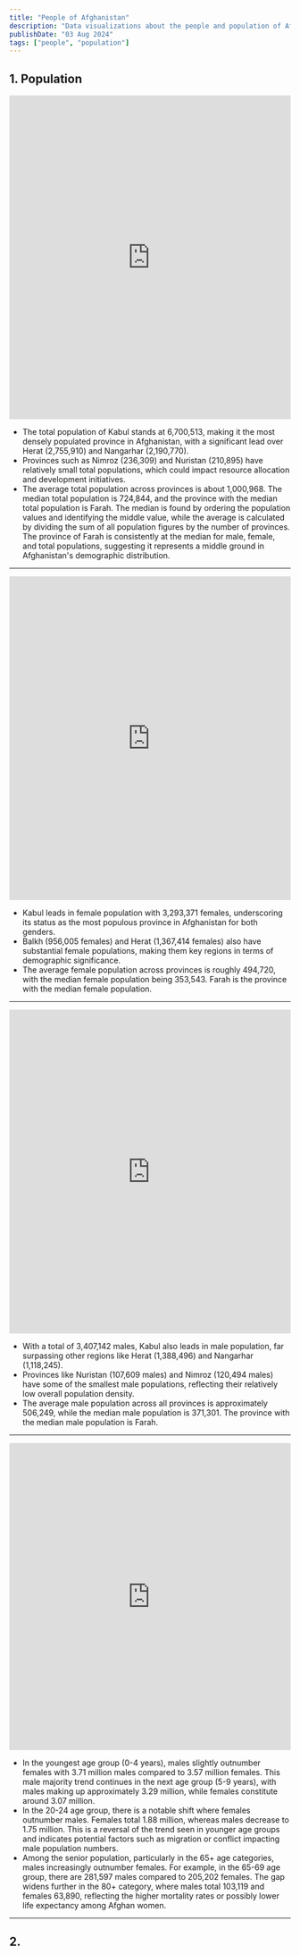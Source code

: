 ```yaml
---
title: "People of Afghanistan"
description: "Data visualizations about the people and population of Afghanistan"
publishDate: "03 Aug 2024"
tags: ["people", "population"]
---
```



## 1. Population

<iframe title="2021 provincial population estimates for Afghanistan" aria-label="Map" id="datawrapper-chart-ZbXsJ" src="https://datawrapper.dwcdn.net/ZbXsJ/1/" scrolling="no" frameborder="0" style="width: 0; min-width: 100% !important; border: none;" height="579" data-external="1"></iframe><script type="text/javascript">!function(){"use strict";window.addEventListener("message",(function(a){if(void 0!==a.data["datawrapper-height"]){var e=document.querySelectorAll("iframe");for(var t in a.data["datawrapper-height"])for(var r=0;r<e.length;r++)if(e[r].contentWindow===a.source){var i=a.data["datawrapper-height"][t]+"px";e[r].style.height=i}}}))}();
</script>
<br />
<ul>
  <li>The total population of Kabul stands at 6,700,513, making it the most densely populated province in Afghanistan, with a significant lead over Herat (2,755,910) and Nangarhar (2,190,770).</li>
  <li>Provinces such as Nimroz (236,309) and Nuristan (210,895) have relatively small total populations, which could impact resource allocation and development initiatives.
</li>
  <li>The average total population across provinces is about 1,000,968. The median total population is 724,844, and the province with the median total population is Farah. The median is found by ordering the population values and identifying the middle value, while the average is calculated by dividing the sum of all population figures by the number of provinces. The province of Farah is consistently at the median for male, female, and total populations, suggesting it represents a middle ground in Afghanistan's demographic distribution.
</li>
</ul>

---

<iframe title="2021 female population estimates by province" aria-label="Map" id="datawrapper-chart-d4KQ4" src="https://datawrapper.dwcdn.net/d4KQ4/1/" scrolling="no" frameborder="0" style="width: 0; min-width: 100% !important; border: none;" height="579" data-external="1"></iframe><script type="text/javascript">!function(){"use strict";window.addEventListener("message",(function(a){if(void 0!==a.data["datawrapper-height"]){var e=document.querySelectorAll("iframe");for(var t in a.data["datawrapper-height"])for(var r=0;r<e.length;r++)if(e[r].contentWindow===a.source){var i=a.data["datawrapper-height"][t]+"px";e[r].style.height=i}}}))}();
</script>
<br />
<ul>
  <li>Kabul leads in female population with 3,293,371 females, underscoring its status as the most populous province in Afghanistan for both genders.
</li>
  <li>Balkh (956,005 females) and Herat (1,367,414 females) also have substantial female populations, making them key regions in terms of demographic significance.
</li>
  <li>The average female population across provinces is roughly 494,720, with the median female population being 353,543. Farah is the province with the median female population.
</li>
</ul>

---

<iframe title="2021 male population estimates by province" aria-label="Map" id="datawrapper-chart-q4hsj" src="https://datawrapper.dwcdn.net/q4hsj/1/" scrolling="no" frameborder="0" style="width: 0; min-width: 100% !important; border: none;" height="579" data-external="1"></iframe><script type="text/javascript">!function(){"use strict";window.addEventListener("message",(function(a){if(void 0!==a.data["datawrapper-height"]){var e=document.querySelectorAll("iframe");for(var t in a.data["datawrapper-height"])for(var r=0;r<e.length;r++)if(e[r].contentWindow===a.source){var i=a.data["datawrapper-height"][t]+"px";e[r].style.height=i}}}))}();
</script>
<br />
<ul>
  <li>With a total of 3,407,142 males, Kabul also leads in male population, far surpassing other regions like Herat (1,388,496) and Nangarhar (1,118,245).</li>
  <li>Provinces like Nuristan (107,609 males) and Nimroz (120,494 males) have some of the smallest male populations, reflecting their relatively low overall population density.</li>
  <li>The average male population across all provinces is approximately 506,249, while the median male population is 371,301. The province with the median male population is Farah.
</li>
</ul>

---

<iframe title="Afghanistan population distribution by age group" aria-label="Split Bars" id="datawrapper-chart-iHYyP" src="https://datawrapper.dwcdn.net/iHYyP/1/" scrolling="no" frameborder="0" style="width: 0; min-width: 100% !important; border: none;" height="549" data-external="1"></iframe><script type="text/javascript">!function(){"use strict";window.addEventListener("message",(function(a){if(void 0!==a.data["datawrapper-height"]){var e=document.querySelectorAll("iframe");for(var t in a.data["datawrapper-height"])for(var r=0;r<e.length;r++)if(e[r].contentWindow===a.source){var i=a.data["datawrapper-height"][t]+"px";e[r].style.height=i}}}))}();
</script>
<br />
<ul>
  <li>In the youngest age group (0-4 years), males slightly outnumber females with 3.71 million males compared to 3.57 million females. This male majority trend continues in the next age group (5-9 years), with males making up approximately 3.29 million, while females constitute around 3.07 million.
</li>
  <li>In the 20-24 age group, there is a notable shift where females outnumber males. Females total 1.88 million, whereas males decrease to 1.75 million. This is a reversal of the trend seen in younger age groups and indicates potential factors such as migration or conflict impacting male population numbers.</li>
  <li>Among the senior population, particularly in the 65+ age categories, males increasingly outnumber females. For example, in the 65-69 age group, there are 281,597 males compared to 205,202 females. The gap widens further in the 80+ category, where males total 103,119 and females 63,890, reflecting the higher mortality rates or possibly lower life expectancy among Afghan women.
</li>
</ul>

---

## 2. 
